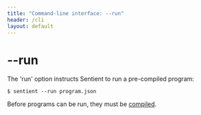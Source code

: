 ```yaml
---
title: "Command-line interface: --run"
header: /cli
layout: default
---
```

# \-\-run

The 'run' option instructs Sentient to run a pre-compiled program:

```
$ sentient --run program.json
```

Before programs can be run, they must be [compiled](./compile).

